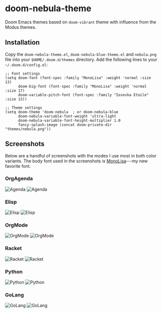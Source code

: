 # doom-nebula-theme
Doom Emacs themes based on `doom-vibrant` theme with influence from the Modus themes.

## Installation
Copy the `doom-nebula-theme.el`, `doom-nebula-blue-theme.el` and `nebula.png`
file into your `$HOME/.doom.d/themes` directory.  Add the following lines to
your `~/.doom.d/config.el`:

```elisp
;; Font settings
(setq doom-font (font-spec :family "MonoLisa" :weight 'normal :size 13)
      doom-big-font (font-spec :family "MonoLisa" :weight 'normal :size 17)
      doom-variable-pitch-font (font-spec :family "Iosevka Etoile" :size 13))

;; Theme settings
(setq doom-theme 'doom-nebula  ; or doom-nebula-blue
      doom-nebula-variable-font-weight 'ultra-light
      doom-nebula-variable-font-height-multiplier 1.0
      fancy-splash-image (concat doom-private-dir "themes/nebula.png"))

```

## Screenshots
Below are a handful of screenshots with the modes I use most in both color
variants.  The body font used in the screenshots is
[MonoLisa](https://www.monolisa.dev)---my new favorite font.

### OrgAgenda
![Agenda](https://github.com/pkazmier/doom-nebula-theme/blob/main/screenshots/agenda.png?raw=true)
![Agenda](https://github.com/pkazmier/doom-nebula-theme/blob/main/screenshots/agenda-blue.png?raw=true)

### Elisp
![Elisp](https://github.com/pkazmier/doom-nebula-theme/blob/main/screenshots/elisp.png?raw=true)
![Elisp](https://github.com/pkazmier/doom-nebula-theme/blob/main/screenshots/elisp-blue.png?raw=true)

### OrgMode
![OrgMode](https://github.com/pkazmier/doom-nebula-theme/blob/main/screenshots/orgmode.png?raw=true)
![OrgMode](https://github.com/pkazmier/doom-nebula-theme/blob/main/screenshots/orgmode-blue.png?raw=true)

### Racket
![Racket](https://github.com/pkazmier/doom-nebula-theme/blob/main/screenshots/racket.png?raw=true)
![Racket](https://github.com/pkazmier/doom-nebula-theme/blob/main/screenshots/racket-blue.png?raw=true)

### Python
![Python](https://github.com/pkazmier/doom-nebula-theme/blob/main/screenshots/python.png?raw=true)
![Python](https://github.com/pkazmier/doom-nebula-theme/blob/main/screenshots/python-blue.png?raw=true)

### GoLang
![GoLang](https://github.com/pkazmier/doom-nebula-theme/blob/main/screenshots/golang.png?raw=true)
![GoLang](https://github.com/pkazmier/doom-nebula-theme/blob/main/screenshots/golang-blue.png?raw=true)
